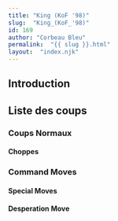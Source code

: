 ```yaml
---
title: "King (KoF '98)"
slug:  "King_(KoF_'98)"
id: 169
author: "Corbeau Bleu"
permalink:  "{{ slug }}.html"
layout:  "index.njk"
---
```


## Introduction

## Liste des coups

### Coups Normaux

#### Choppes

### Command Moves

#### Special Moves

#### Desperation Move
